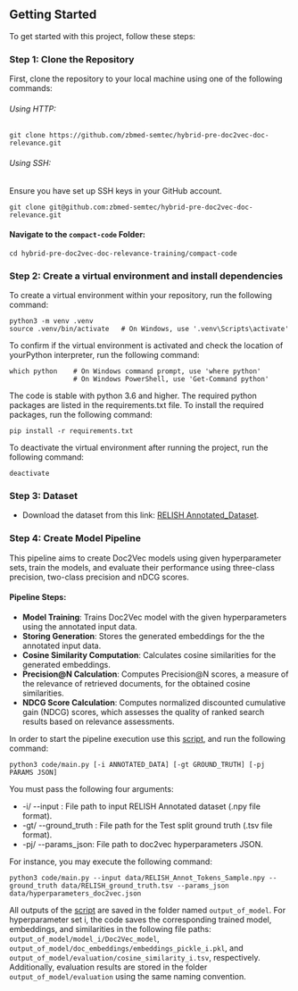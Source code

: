 ## Getting Started

To get started with this project, follow these steps:

### Step 1: Clone the Repository
First, clone the repository to your local machine using one of the following commands:

###### Using HTTP:

```
git clone https://github.com/zbmed-semtec/hybrid-pre-doc2vec-doc-relevance.git
```

###### Using SSH:
Ensure you have set up SSH keys in your GitHub account.

```
git clone git@github.com:zbmed-semtec/hybrid-pre-doc2vec-doc-relevance.git
```

#### Navigate to the `compact-code` Folder:

```
cd hybrid-pre-doc2vec-doc-relevance-training/compact-code
```

### Step 2: Create a virtual environment and install dependencies

To create a virtual environment within your repository, run the following command:

```
python3 -m venv .venv 
source .venv/bin/activate   # On Windows, use '.venv\Scripts\activate' 
```

To confirm if the virtual environment is activated and check the location of yourPython interpreter, run the following command:

```
which python    # On Windows command prompt, use 'where python'
                # On Windows PowerShell, use 'Get-Command python'
```
The code is stable with python 3.6 and higher. The required python packages are listed in the requirements.txt file. To install the required packages, run the following command:

```
pip install -r requirements.txt
```

To deactivate the virtual environment after running the project, run the following command:

```
deactivate
```

### Step 3: Dataset
- Download the dataset from this link: [RELISH Annotated_Dataset](https://drive.google.com/drive/folders/1vsC6VrubXVIAEo5pxR0MvY7hDIDZ1tfc).

### Step 4: Create Model Pipeline

This pipeline aims to create Doc2Vec models using given hyperparameter sets, train the models, and evaluate their performance using three-class precision, two-class precision and nDCG scores.

#### Pipeline Steps:

- **Model Training**: Trains Doc2Vec model with the given hyperparameters using the annotated input data.
- **Storing Generation**: Stores the generated embeddings for the the annotated input data.
- **Cosine Similarity Computation**: Calculates cosine similarities for the generated embeddings.
- **Precision@N Calculation**: Computes Precision@N scores, a measure of the relevance of retrieved documents, for the obtained cosine similarities.
- **NDCG Score Calculation**: Computes normalized discounted cumulative gain (NDCG) scores, which assesses the quality of ranked search results based on relevance assessments.

In order to start the pipeline execution use this [script](./code/main.py), and run the following command:

```
python3 code/main.py [-i ANNOTATED_DATA] [-gt GROUND_TRUTH] [-pj PARAMS JSON]
```

You must pass the following four arguments:

+ -i/ --input : File path to input RELISH Annotated dataset (.npy file format).
+ -gt/ --ground_truth : File path for the Test split ground truth (.tsv file format).
+ -pj/ --params_json: File path to doc2vec hyperparameters JSON.

For instance, you may execute the following command:
```
python3 code/main.py --input data/RELISH_Annot_Tokens_Sample.npy --ground_truth data/RELISH_ground_truth.tsv --params_json data/hyperparameters_doc2vec.json
```

All outputs of the [script](./code/main.py) are saved in the folder named `output_of_model`. For hyperparameter set i, the code saves the corresponding trained model, embeddings, and similarities in the following file paths: `output_of_model/model_i/Doc2Vec_model`, `output_of_model/doc_embeddings/embeddings_pickle_i.pkl`, and `output_of_model/evaluation/cosine_similarity_i.tsv`, respectively. Additionally, evaluation results are stored in the folder `output_of_model/evaluation` using the same naming convention.

